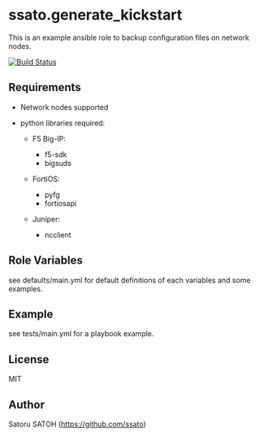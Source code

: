 # ssato.generate_kickstart

This is an example ansible role to backup configuration files on network nodes.

<!--
How to get the role ID:
ansible-galaxy info ssato.generate_kickstart | sed -nr "s/[[:blank:]]+id: ([[:digit:]]+)/\1/p"
-->
[![Build Status](https://img.shields.io/travis/ssato/ansible-role-nw-backup-config.png)](https://travis-ci.org/ssato/ansible-role-nw-backup-config) <!-- [![Ansible Galaxy](https://img.shields.io/ansible/role/43954.svg)](https://galaxy.ansible.com/ssato/nw_backup_config) -->

## Requirements

- Network nodes supported
- python libraries required:

  - F5 Big-IP:

    - f5-sdk
    - bigsuds

  - FortiOS:

    - pyfg
    - fortiosapi

  - Juniper:

    - ncclient

## Role Variables

see defaults/main.yml for default definitions of each variables and some examples.

## Example

see tests/main.yml for a playbook example.

## License

MIT

## Author

Satoru SATOH (<https://github.com/ssato>)

<!-- vim:sw=2:ts=2:et:
-->
